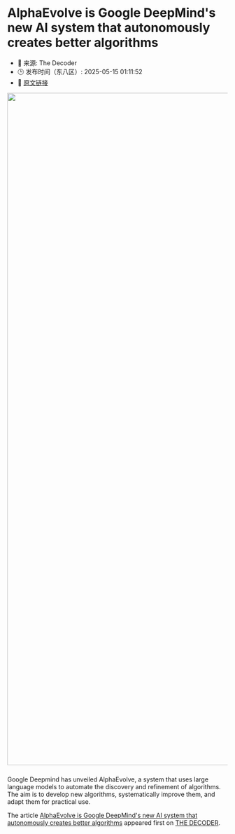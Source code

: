 # AlphaEvolve is Google DeepMind's new AI system that autonomously creates better algorithms
- 📅 来源: The Decoder
- 🕒 发布时间（东八区）: 2025-05-15 01:11:52
- 🔗 [原文链接](https://the-decoder.com/alphaevolve-is-google-deepminds-new-ai-system-that-autonomously-creates-better-algorithms/)

<p><img alt="" class="attachment-full size-full wp-post-image" height="1024" src="https://the-decoder.com/wp-content/uploads/2025/05/google_deepmind_alphaevolve.png" style="height: auto; margin-bottom: 10px;" width="1536" /></p>
<p>        Google Deepmind has unveiled AlphaEvolve, a system that uses large language models to automate the discovery and refinement of algorithms. The aim is to develop new algorithms, systematically improve them, and adapt them for practical use.</p>
<p>The article <a href="https://the-decoder.com/alphaevolve-is-google-deepminds-new-ai-system-that-autonomously-creates-better-algorithms/">AlphaEvolve is Google DeepMind&#039;s new AI system that autonomously creates better algorithms</a> appeared first on <a href="https://the-decoder.com">THE DECODER</a>.</p>